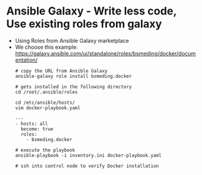 # Ansible Galaxy - Write less code, Use existing roles from galaxy

- Using Roles from Ansible Galaxy marketplace
- We choose this example: <https://galaxy.ansible.com/ui/standalone/roles/bsmeding/docker/documentation/>
  ```
  # copy the URL from Ansible Galaxy
  ansible-galaxy role install bsmeding.docker

  # gets installed in the following directory
  cd /root/.ansible/roles

  cd /etc/ansible/hosts/
  vim docker-playbook.yaml

  ---
  - hosts: all
    become: true
    roles:
      - bsmeding.docker

  # execute the playbook
  ansible-playbook -i inventory.ini docker-playbook.yaml

  # ssh into control node to verify Docker installation
  ```

